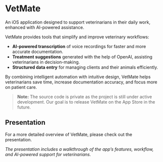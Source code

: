 # VetMate

An iOS application designed to support veterinarians in their daily work, enhanced with AI-powered assistance.  

VetMate provides tools that simplify and improve veterinary workflows:  
- **AI-powered transcription** of voice recordings for faster and more accurate documentation.  
- **Treatment suggestions** generated with the help of OpenAI, assisting veterinarians in decision-making.  
- **Structured data entry** for managing clients and their animals efficiently.  

By combining intelligent automation with intuitive design, VetMate helps veterinarians save time, increase documentation accuracy, and focus more on patient care.  

> **Note:** The source code is private as the project is still under active development. Our goal is to release VetMate on the App Store in the future.


## Presentation

For a more detailed overview of VetMate, please check out the presentation.

*The presentation includes a walkthrough of the app’s features, workflow, and AI-powered support for veterinarians.*

